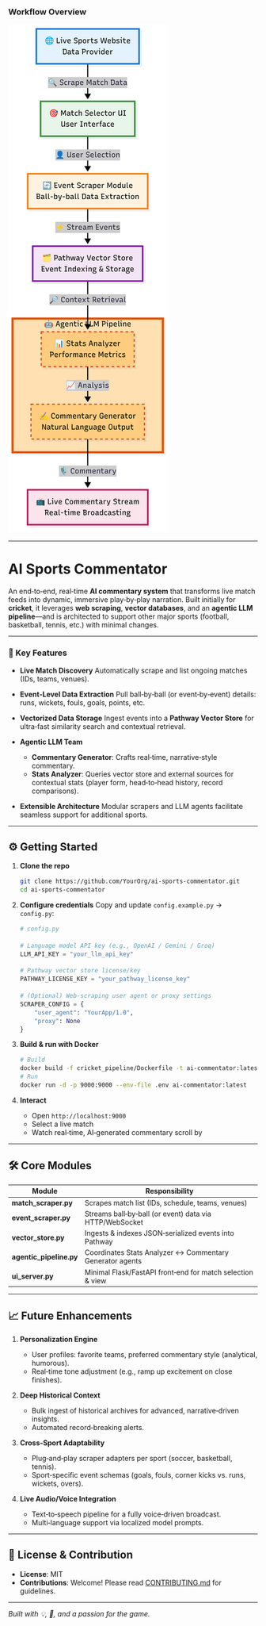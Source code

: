 
### Workflow Overview
![2](architecture.png)

---

# AI Sports Commentator

An end‑to‑end, real‑time **AI commentary system** that transforms live match feeds into dynamic, immersive play‑by‑play narration. Built initially for **cricket**, it leverages **web scraping**, **vector databases**, and an **agentic LLM pipeline**—and is architected to support other major sports (football, basketball, tennis, etc.) with minimal changes.

---

### 🚀 Key Features

* **Live Match Discovery**
  Automatically scrape and list ongoing matches (IDs, teams, venues).

* **Event‑Level Data Extraction**
  Pull ball‑by‑ball (or event‑by‑event) details: runs, wickets, fouls, goals, points, etc.

* **Vectorized Data Storage**
  Ingest events into a **Pathway Vector Store** for ultra‑fast similarity search and contextual retrieval.

* **Agentic LLM Team**

  * **Commentary Generator**: Crafts real‑time, narrative‑style commentary.
  * **Stats Analyzer**: Queries vector store and external sources for contextual stats (player form, head‑to‑head history, record comparisons).

* **Extensible Architecture**
  Modular scrapers and LLM agents facilitate seamless support for additional sports.

---

## ⚙️ Getting Started

1. **Clone the repo**

   ```bash
   git clone https://github.com/YourOrg/ai-sports-commentator.git
   cd ai-sports-commentator
   ```

2. **Configure credentials**
   Copy and update `config.example.py` → `config.py`:

   ```python
   # config.py

   # Language model API key (e.g., OpenAI / Gemini / Groq)
   LLM_API_KEY = "your_llm_api_key"

   # Pathway vector store license/key
   PATHWAY_LICENSE_KEY = "your_pathway_license_key"

   # (Optional) Web‑scraping user agent or proxy settings
   SCRAPER_CONFIG = {
       "user_agent": "YourApp/1.0",
       "proxy": None
   }
   ```

3. **Build & run with Docker**

   ```bash
   # Build
   docker build -f cricket_pipeline/Dockerfile -t ai-commentator:latest .
   # Run
   docker run -d -p 9000:9000 --env-file .env ai-commentator:latest
   ```

4. **Interact**

   * Open `http://localhost:9000`
   * Select a live match
   * Watch real‑time, AI‑generated commentary scroll by

---

## 🛠️ Core Modules

| Module                   | Responsibility                                             |
| ------------------------ | ---------------------------------------------------------- |
| **match\_scraper.py**    | Scrapes match list (IDs, schedule, teams, venues)          |
| **event\_scraper.py**    | Streams ball‑by‑ball (or event) data via HTTP/WebSocket    |
| **vector\_store.py**     | Ingests & indexes JSON‑serialized events into Pathway      |
| **agentic\_pipeline.py** | Coordinates Stats Analyzer ↔ Commentary Generator agents   |
| **ui\_server.py**        | Minimal Flask/FastAPI front‑end for match selection & view |

---

## 📈 Future Enhancements

1. **Personalization Engine**

   * User profiles: favorite teams, preferred commentary style (analytical, humorous).
   * Real‑time tone adjustment (e.g., ramp up excitement on close finishes).

2. **Deep Historical Context**

   * Bulk ingest of historical archives for advanced, narrative‑driven insights.
   * Automated record‑breaking alerts.

3. **Cross‑Sport Adaptability**

   * Plug‑and‑play scraper adapters per sport (soccer, basketball, tennis).
   * Sport‑specific event schemas (goals, fouls, corner kicks vs. runs, wickets, overs).

4. **Live Audio/Voice Integration**

   * Text‑to‑speech pipeline for a fully voice‑driven broadcast.
   * Multi‑language support via localized model prompts.

---

## 📄 License & Contribution

* **License**: MIT
* **Contributions**: Welcome! Please read [CONTRIBUTING.md](./CONTRIBUTING.md) for guidelines.

---

*Built with 💡, 🤖, and a passion for the game.*
